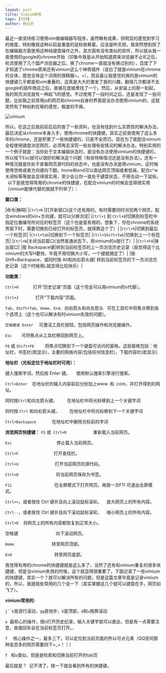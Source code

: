 ```yaml
---
layout: post
title: Vimium使用
tags: [VIM]
author: 杨比轩
---
```


最近一直坚持练习使用vim做编辑器写程序，虽然略有成果，但明显的感觉到学习的坡度，特别像我这种以前是重度的鼠标依赖着。应该是昨天把，我突然想到除了在编辑器方面使用这种纯键盘操作之外，其方面有没有类似的软件，所以就从我一直使用的google的chrome开始（印象中我是从开始知道原来浏览器不止IE之后，轮流使用了几个国产浏览器之后，换了chrome一直就没有换过别的），百度了下才知道了chrome原来还有vimium这么个神奇插件（说白了就是vimium在chrome的合体，感觉合体这个词用的很精髓=。=），而且最让我感觉的爽的是vimium的快捷键几乎都是和vim重叠的，这真是大大的激发了我的兴趣，翻墙几次都进不去google的插件商店之后，直接在度娘里找了一个。然后，从安装上的那一刻起，我的网页浏览就有一种起飞的感觉。不过使用了一段时间之后，还是发现了一些问题，比如我之前禁用js的网页和chrome自身的界面是没办法使用vimium的，这就突然有了种如刺在喉的感觉，极度的不爽。

![vimium](http://upload-images.jianshu.io/upload_images/1156415-c5150f455f18ffb0.jpg?imageMogr2/auto-orient/strip%7CimageView2/2/w/500)

所以，在这之后我前前后后的查了一些资料，也没有找到什么实质性的解决办法，最后决定从chrome本身入手，使用chrome的快捷键。其实之前我使用了这么多年的chrome，还是积累了一些快捷键的，只是不全而已。现在为了能配合vimium全程使用键盘浏览网页，必须再去深究一些处理有些情况的解决办法。特别实用的一个例子就是：当你处于文本编辑状态时，是没有办法使用vimium的快捷键的，所以按下Esc就可以很好的解决这个问题（有些特殊情况还是没有办法）。还有一种情况就是你处于查看网页源代码的状态中，也是没有办法是用vimium，这时候使用空格或者方向键向下翻，home和end可以直达网页顶端或者低端，配合c^w关闭标等等就会显得很实用，至少会让你一直处于键盘状态，不用去动一下鼠标。
  以下是我觉得常用的chrome的快捷键，在配合vimium的时候会显得很实用（vimium能够代替的我就不列举了）：

**窗口类：**

|命令|解释|
|`Ctrl+N` |打开新窗口(这个还有用的，有时需要同时浏览两个网页，配合windows的xin+方向键，就可以分屏浏览|
|`Ctrl+1` 到 `Ctrl+8`|切换到标签栏中指定位置编号所对应的标签页（这个也是蛮有用的，想象下，你在chrome的系统界面下时，需要切换到已经打开的标签页，就得靠这个了）|
|`Ctrl+9`|切换到最后一个标签页|
|`Ctrl+Tab`|切换到下一个标签页|
|`Ctrl+Shift+Tab`|切换到上一个标签页|
|`Ctrl+W`|关闭当前窗口(当然普通状态下，用vimium的x就行了）|
|`Ctrl+F4`|弹出窗口|
|按 Backspace键|转到当前标签页的上一页浏览历史记录（我觉得这个比vimium的大写H要快，毕竟不用切换大小写，一个键就搞定了）|
|按 Shift+Backspace，或同时按 Alt和向右箭头键| 转到当前标签页的下一页浏览历史记录（这个时候用L就显得比较快乐）|

**功能类：**

`Ctrl+H`            打开“历史记录”页面（这个完全可以用vimium的o代替）。

`Ctrl+J`              打开“下载内容”页面。

`Tab`、`Shift+Tab`、`Home`、`End`、向右箭头和向左箭头   可在工具栏中将焦点移到各个选项上（这个也可以解决有时vimium失效的问题）。

`空格键或 Enter `   可激活工具栏按钮，包括网页操作和浏览器操作。

`Esc`        可将焦点从工具栏移回到网页上。

`F6` 或 `Shift+F6`         将焦点切换到下一个键盘可访问的窗格。这些窗格包括：地址栏，书签栏(若显示)，主要的网络内容(包括任何信息栏)，下载内容栏(若显示)

**地址栏（光标定位于地址栏时可用）：**

键入搜索字词，然后按 Enter 键。     使用默认搜索引擎进行搜索。

`Ctrl+Enter`    在地址栏的输入内容前后分别加上www. 和 .com，并打开得到的网址。

同时按` Ctrl `和向左箭头键。        在地址栏中将光标移到上一个关键字词

同时按 `Ctrl` 和向右箭头键。        在地址栏中将光标移到下一个关键字词

`Ctrl+Backspace`             在地址栏中删除光标前的字词

**浏览网页快捷键：**
`F5` 或` Ctrl+R`                      重新载入当前网页。

`Esc `                                   停止载入当前网页。

`Ctrl+F`                             打开查找栏。

`Ctrl+U`                              打开当前网页的源代码。

`Ctrl+D `                             将当前网页保存为书签。

`F11`                                   在全屏模式下打开网页。再按一次F11 可退出全屏模式。

`Ctrl++`，或者按住 Ctrl 键并且向上滚动鼠标滚轮。    放大网页上的所有内容。

`Ctrl--`，或者按住 Ctrl 键并且向下滚动鼠标滚轮。    缩小网页上的所有内容。

`Ctrl+0`    将网页上的所有内容都恢复到正常大小。

空格键                               向下滚动网页。

`Home`                               转至网页顶部。

`End`                                   转至网页底部。

我觉得有用的chrome的快捷键就是这么多了，当然了还有和vimium重复的很多快捷键，但是当vimium失效的时候，这个就显得很重要了。下面记录了一些vimium的快捷键，其实一个？就可以解决所有的问题，但是这篇文章毕竟是记录vimium的，所以，我就挑些常用的几个说一下（其实掌握这几个就可以键盘在手，网页如飞了）。

**vimium常用的:**

`j``k`是逐行滚动，`gg`是地步，`G`是顶部，`d`和`u`按屏滚动

`o`  最核心的操作，按o打开历史纪录，输入关键字就可以直达，但是有一点需要注意，直接回车会在当前标签页打开。、

`f  ` 核心操作之一，最多三下，可以定位到当前页面的所以可点元素（QQ空间那种变态多的网页需要四下=_=！！）

`T`   和`o`类似，但是是检索和切换当前打开的tab页

最后就是？  记不清了，按一下就会看到所有的快捷键。
